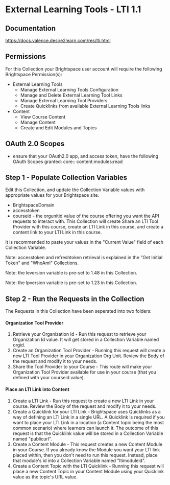 # External Learning Tools - LTI 1.1

## Documentation
https://docs.valence.desire2learn.com/res/lti.html

## Permissions
For this Collection your Brightspace user account will require the following Brightspace Permission(s):
- External Learning Tools
  - Manage External Learning Tools Configuration
  - Manage and Delete External Learning Tool Links
  - Manage External Learning Tool Providers
  - Create Quicklinks from available External Learning Tools links
- Content
  - View Course Content
  - Manage Content
  - Create and Edit Modules and Topics

## OAuth 2.0 Scopes
- ensure that your OAuth2.0 app, and access token, have the following OAuth Scopes granted:
core:*:*
content:modules:read

## Step 1 - Populate Collection Variables

Edit this Collection, and update the Collection Variable values with appropriate values for your Brightspace site.

- BrightspaceDomain
- accesstoken
- courseid - the orgunitid value of the course offering you want the API requests to interact with. This Collection will create Share an LTI Tool Provider with this course, create an LTI Link in this course, and create a content link to your LTI Link in this course.

It is recommended to paste your values in the "Current Value" field of each Collection Variable.

Note: accesstoken and refreshtoken retrieval is explained in the "Get Initial Token" and "WhoAmI" Collections.

Note: the leversion variable is pre-set to 1.48 in this Collection.

Note: the lpversion variable is pre-set to 1.23 in this Collection.

## Step 2 - Run the Requests in the Collection

The Requests in this Collection have been seperated into two folders:

#### Organization Tool Provider

1. Retrieve your Organization Id - Run this request to retrieve your Organization Id value. It will get stored in a Collection Variable named orgid.
2. Create an Organization Tool Provider - Running this request will create a new LTI Tool Provider in your Organization Org Unit. Review the Body of the request and modify it to your needs.
3. Share the Tool Provider to your Course - This route will make your Organization Tool Provider available for use in your course (that you defined with your courseid value).

#### Place an LTI Link into Content

1. Create a LTI Link - Run this request to create a new LTI Link in your course. Review the Body of the request and modify it to your needs.
2. Create a Quicklink for your LTI Link - Brightspace uses Quicklinks as a way of defining an LTI Link in a single URL. A Quicklink is required if you want to place your LTI Link in a location (a Content topic being the most common scenario) where learners can launch it. The outcome of this request is that the Quicklink value will be stored in a Collection Variable named "publicurl".
3. Create a Content Module - This request creates a new Content Module in your Course. If you already know the Module you want your LTI link placed within, then you don't need to run this request. Instead, place that module's id into a Collection Variable named "ltimoduleid".
4. Create a Content Topic with the LTI Quicklink - Running this request will place a new Content Topic in your Content Module using your Quicklink value as the topic's URL value.